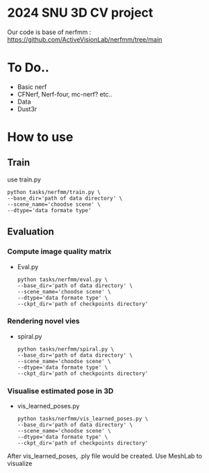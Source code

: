 # 2024 SNU 3D CV project

Our code is base of nerfmm : https://github.com/ActiveVisionLab/nerfmm/tree/main

# To Do..

- Basic nerf
- CFNerf, Nerf-four, mc-nerf? etc..
- Data
- Dust3r

# How to use

## Train
use train.py

    python tasks/nerfmm/train.py \
    --base_dir='path of data directory' \
    --scene_name='choodse scene' \
    --dtype='data formate type'
    
## Evaluation
### Compute image quality matrix
- Eval.py

    ```
    python tasks/nerfmm/eval.py \
    --base_dir='path of data directory' \
    --scene_name='choodse scene' \
    --dtype='data formate type' \
    --ckpt_dir='path of checkpoints directory'
    ```

### Rendering novel vies
- spiral.py

    ```
    python tasks/nerfmm/spiral.py \
    --base_dir='path of data directory' \
    --scene_name='choodse scene' \
    --dtype='data formate type' \
    --ckpt_dir='path of checkpoints directory'
    ```

### Visualise estimated pose in 3D
- vis_learned_poses.py

    ```
    python tasks/nerfmm/vis_learned_poses.py \
    --base_dir='path of data directory' \
    --scene_name='choodse scene' \
    --dtype='data formate type' \
    --ckpt_dir='path of checkpoints directory'
    ```

After vis_learned_poses, .ply file would be created. Use MeshLab to visualize
